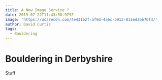 ```yaml
---
title: A New Image Service ?
date: 2019-07-22T11:43:50.979Z
image: 'https://ucarecdn.com/4e431b2f-af9d-4a6c-b913-811ed26b76f3/'
author: David Curtis
tags:
  - Bouldering
---
```

# Bouldering in Derbyshire

Stuff
